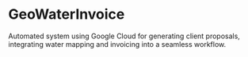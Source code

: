 # GeoWaterInvoice
Automated system using Google Cloud for generating client proposals, integrating water mapping and invoicing into a seamless workflow.

